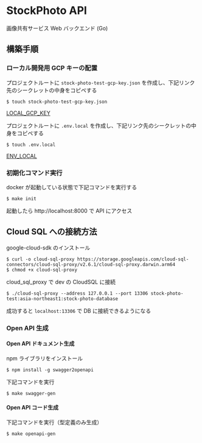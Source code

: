 # StockPhoto API

画像共有サービス Web バックエンド (Go)

## 構築手順

### ローカル開発用 GCP キーの配置

プロジェクトルートに `stock-photo-test-gcp-key.json` を作成し、下記リンク先のシークレットの中身をコピペする

```
$ touch stock-photo-test-gcp-key.json
```

[LOCAL_GCP_KEY](https://console.cloud.google.com/security/secret-manager/secret/LOCAL_GCP_KEY/versions?hl=ja&project=stock-photo-test)

プロジェクトルートに `.env.local` を作成し、下記リンク先のシークレットの中身をコピペする

```
$ touch .env.local
```

[ENV_LOCAL](https://console.cloud.google.com/security/secret-manager/secret/ENV_LOCAL/versions?hl=ja&project=stock-photo-test)

### 初期化コマンド実行

docker が起動している状態で下記コマンドを実行する

```
$ make init
```

起動したら http://localhost:8000 で API にアクセス

## Cloud SQL への接続方法

google-cloud-sdk のインストール

```
$ curl -o cloud-sql-proxy https://storage.googleapis.com/cloud-sql-connectors/cloud-sql-proxy/v2.6.1/cloud-sql-proxy.darwin.arm64
$ chmod +x cloud-sql-proxy
```

cloud_sql_proxy で dev の CloudSQL に接続

```
$ ./cloud-sql-proxy --address 127.0.0.1 --port 13306 stock-photo-test:asia-northeast1:stock-photo-database
```

成功すると `localhost:13306` で DB に接続できるようになる

### Open API 生成

#### Open API ドキュメント生成

npm ライブラリをインストール

```
$ npm install -g swagger2openapi
```

下記コマンドを実行

```
$ make swagger-gen
```

#### Open API コード生成

下記コマンドを実行（型定義のみ生成）

```
$ make openapi-gen
```
